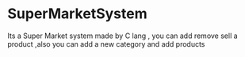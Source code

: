 # SuperMarketSystem
Its a Super Market  system made by C lang , you can add remove sell a product ,also you can add a new category and add products
